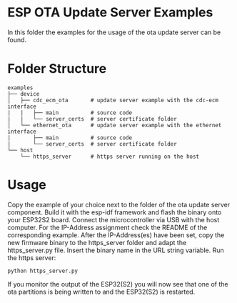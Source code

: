 # ESP OTA Update Server Examples

In this folder the examples for the usage of the ota update server can be found.

# Folder Structure

```
examples
├── device
│   ├── cdc_ecm_ota       # update server example with the cdc-ecm interface
|   |   ├── main          # source code
|   |   └── server_certs  # server certificate folder
│   └── ethernet_ota      # update server example with the ethernet interface
|       ├── main          # source code
|       └── server_certs  # server certificate folder
└── host
    └── https_server      # https server running on the host
```

# Usage

Copy the example of your choice next to the folder of the ota update server component. Build it with the esp-idf framework and flash the binary onto your ESP32S2 board. Connect the microcontroller via USB with the host computer. For the IP-Address assignment check the README of the corresponding example.
After the IP-Address(es) have been set, copy the new firmware binary to the https_server folder and adapt the https_server.py file. Insert the binary name in the URL string variable.
Run the https server:
```
python https_server.py
```
If you monitor the output of the ESP32(S2) you will now see that one of the ota partitions is being written to and the ESP32(S2) is restarted.
